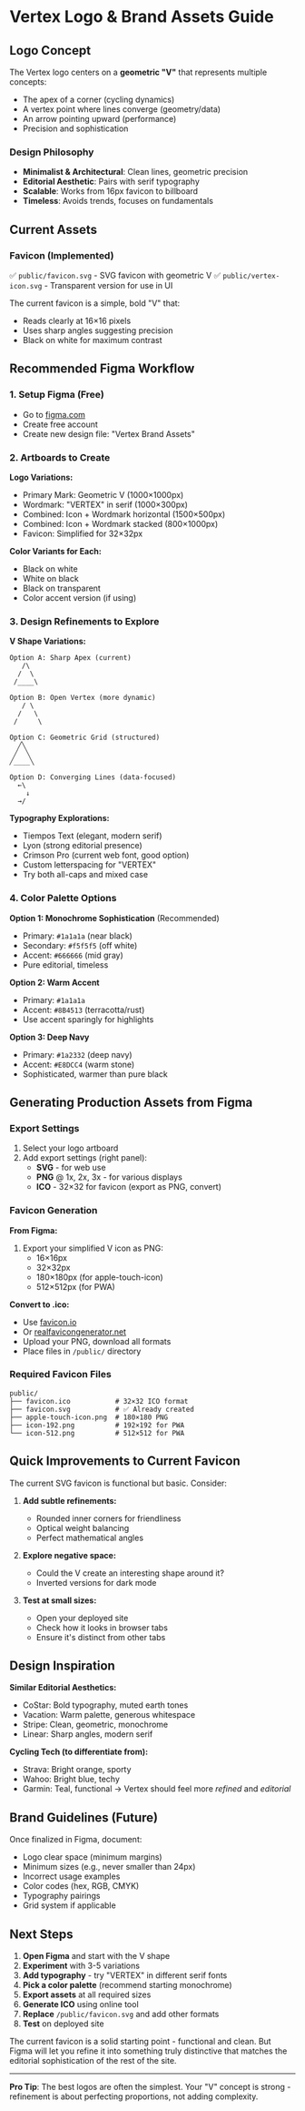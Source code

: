 # Vertex Logo & Brand Assets Guide

## Logo Concept

The Vertex logo centers on a **geometric "V"** that represents multiple concepts:
- The apex of a corner (cycling dynamics)
- A vertex point where lines converge (geometry/data)
- An arrow pointing upward (performance)
- Precision and sophistication

### Design Philosophy
- **Minimalist & Architectural**: Clean lines, geometric precision
- **Editorial Aesthetic**: Pairs with serif typography
- **Scalable**: Works from 16px favicon to billboard
- **Timeless**: Avoids trends, focuses on fundamentals

## Current Assets

### Favicon (Implemented)
✅ `public/favicon.svg` - SVG favicon with geometric V
✅ `public/vertex-icon.svg` - Transparent version for use in UI

The current favicon is a simple, bold "V" that:
- Reads clearly at 16×16 pixels
- Uses sharp angles suggesting precision
- Black on white for maximum contrast

## Recommended Figma Workflow

### 1. **Setup Figma (Free)**
- Go to [figma.com](https://figma.com)
- Create free account
- Create new design file: "Vertex Brand Assets"

### 2. **Artboards to Create**

**Logo Variations:**
- Primary Mark: Geometric V (1000×1000px)
- Wordmark: "VERTEX" in serif (1000×300px)
- Combined: Icon + Wordmark horizontal (1500×500px)
- Combined: Icon + Wordmark stacked (800×1000px)
- Favicon: Simplified for 32×32px

**Color Variants for Each:**
- Black on white
- White on black
- Black on transparent
- Color accent version (if using)

### 3. **Design Refinements to Explore**

**V Shape Variations:**
```
Option A: Sharp Apex (current)
   /\
  /  \
 /____\

Option B: Open Vertex (more dynamic)
   / \
  /   \
 /     \

Option C: Geometric Grid (structured)
  ╱╲
 ╱  ╲
╱____╲

Option D: Converging Lines (data-focused)
  ←\
    ↓
  →/
```

**Typography Explorations:**
- Tiempos Text (elegant, modern serif)
- Lyon (strong editorial presence)
- Crimson Pro (current web font, good option)
- Custom letterspacing for "VERTEX"
- Try both all-caps and mixed case

### 4. **Color Palette Options**

**Option 1: Monochrome Sophistication** (Recommended)
- Primary: `#1a1a1a` (near black)
- Secondary: `#f5f5f5` (off white)
- Accent: `#666666` (mid gray)
- Pure editorial, timeless

**Option 2: Warm Accent**
- Primary: `#1a1a1a`
- Accent: `#8B4513` (terracotta/rust)
- Use accent sparingly for highlights

**Option 3: Deep Navy**
- Primary: `#1a2332` (deep navy)
- Accent: `#E8DCC4` (warm stone)
- Sophisticated, warmer than pure black

## Generating Production Assets from Figma

### Export Settings
1. Select your logo artboard
2. Add export settings (right panel):
   - **SVG** - for web use
   - **PNG** @ 1x, 2x, 3x - for various displays
   - **ICO** - 32×32 for favicon (export as PNG, convert)

### Favicon Generation

**From Figma:**
1. Export your simplified V icon as PNG:
   - 16×16px
   - 32×32px
   - 180×180px (for apple-touch-icon)
   - 512×512px (for PWA)

**Convert to .ico:**
- Use [favicon.io](https://favicon.io/favicon-converter/)
- Or [realfavicongenerator.net](https://realfavicongenerator.net/)
- Upload your PNG, download all formats
- Place files in `/public/` directory

### Required Favicon Files

```
public/
├── favicon.ico           # 32×32 ICO format
├── favicon.svg           # ✅ Already created
├── apple-touch-icon.png  # 180×180 PNG
├── icon-192.png          # 192×192 for PWA
└── icon-512.png          # 512×512 for PWA
```

## Quick Improvements to Current Favicon

The current SVG favicon is functional but basic. Consider:

1. **Add subtle refinements:**
   - Rounded inner corners for friendliness
   - Optical weight balancing
   - Perfect mathematical angles

2. **Explore negative space:**
   - Could the V create an interesting shape around it?
   - Inverted versions for dark mode

3. **Test at small sizes:**
   - Open your deployed site
   - Check how it looks in browser tabs
   - Ensure it's distinct from other tabs

## Design Inspiration

**Similar Editorial Aesthetics:**
- CoStar: Bold typography, muted earth tones
- Vacation: Warm palette, generous whitespace
- Stripe: Clean, geometric, monochrome
- Linear: Sharp angles, modern serif

**Cycling Tech (to differentiate from):**
- Strava: Bright orange, sporty
- Wahoo: Bright blue, techy
- Garmin: Teal, functional
→ Vertex should feel more *refined* and *editorial*

## Brand Guidelines (Future)

Once finalized in Figma, document:
- Logo clear space (minimum margins)
- Minimum sizes (e.g., never smaller than 24px)
- Incorrect usage examples
- Color codes (hex, RGB, CMYK)
- Typography pairings
- Grid system if applicable

## Next Steps

1. **Open Figma** and start with the V shape
2. **Experiment** with 3-5 variations
3. **Add typography** - try "VERTEX" in different serif fonts
4. **Pick a color palette** (recommend starting monochrome)
5. **Export assets** at all required sizes
6. **Generate ICO** using online tool
7. **Replace** `/public/favicon.svg` and add other formats
8. **Test** on deployed site

The current favicon is a solid starting point - functional and clean. But Figma will let you refine it into something truly distinctive that matches the editorial sophistication of the rest of the site.

---

**Pro Tip**: The best logos are often the simplest. Your "V" concept is strong - refinement is about perfecting proportions, not adding complexity.

